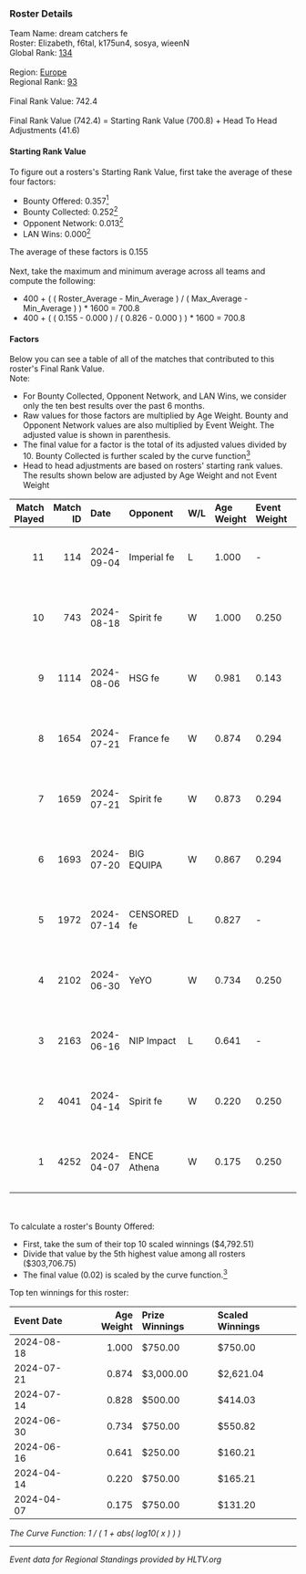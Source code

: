 ### Roster Details<br />
Team Name: dream catchers fe<br />
Roster: Elizabeth, f6tal, k175un4, sosya, wieenN<br />
Global Rank: [134](../standings_global.md)<br />
<br />
Region: [Europe]( ../standings_europe.md)<br />
Regional Rank: [93]( ../standings_europe.md)<br />
<br />
Final Rank Value:  742.4<br />
<br />
Final Rank Value (742.4) = Starting Rank Value (700.8) + Head To Head Adjustments (41.6)<br />

#### Starting Rank Value<br />
To figure out a rosters's Starting Rank Value, first take the average of these four factors:<br />
- Bounty Offered: 0.357[<sup>1</sup>](#table2)
- Bounty Collected: 0.252[<sup>2</sup>](#table1)
- Opponent Network: 0.013[<sup>2</sup>](#table1)
- LAN Wins: 0.000[<sup>2</sup>](#table1)

The average of these factors is 0.155<br />
<br />
Next, take the maximum and minimum average across all teams and compute the following:<br />
- 400 + ( ( Roster_Average - Min_Average ) / ( Max_Average - Min_Average ) ) * 1600 = 700.8
- 400 + ( ( 0.155 - 0.000 ) / ( 0.826 - 0.000 ) ) * 1600 = 700.8


#### Factors<br />
Below you can see a table of all of the matches that contributed to this roster's Final Rank Value.<br />
Note:<br />

- For Bounty Collected, Opponent Network, and LAN Wins, we consider only the ten best results over the past 6 months.
- Raw values for those factors are multiplied by Age Weight. Bounty and Opponent Network values are also multiplied by Event Weight. The adjusted value is shown in parenthesis.
- The final value for a factor is the total of its adjusted values divided by 10. Bounty Collected is further scaled by the curve function[<sup>3</sup>](#curveFunction)
- Head to head adjustments are based on rosters' starting rank values. The results shown below are adjusted by Age Weight and not Event Weight
<span id="table1"></span><br />


| Match Played | Match ID | Date       | Opponent    | W/L | Age Weight | Event Weight | Bounty Collected | Opponent Network | LAN Wins  | H2H Adj. | Roster                                   |
| -: | -: | :- | :- | :- | :- | :- | :- | :- | :- | -: | :- |
|           11 |      114 | 2024-09-04 | Imperial fe | L   | 1.000      | -            | -                | -                | -         |    -7.71 | Elizabeth, f6tal, k175un4, sosya, wieenN |
|           10 |      743 | 2024-08-18 | Spirit fe   | W   | 1.000      | 0.250        | 0.005 (0.001)    | 0.107 (0.027)    | 0 (0.000) |    10.03 | Elizabeth, k175un4, Margo, sosya, wieenN |
|            9 |     1114 | 2024-08-06 | HSG fe      | W   | 0.981      | 0.143        | 0.023 (0.003)    | 0.079 (0.011)    | 0 (0.000) |    16.55 | Elizabeth, f6tal, k175un4, sosya, wieenN |
|            8 |     1654 | 2024-07-21 | France fe   | W   | 0.874      | 0.294        | 0.006 (0.001)    | 0.097 (0.025)    | 0 (0.000) |    11.65 | Elizabeth, f6tal, k175un4, sosya, wieenN |
|            7 |     1659 | 2024-07-21 | Spirit fe   | W   | 0.873      | 0.294        | 0.005 (0.001)    | 0.107 (0.028)    | 0 (0.000) |    10.51 | Elizabeth, f6tal, k175un4, sosya, wieenN |
|            6 |     1693 | 2024-07-20 | BIG EQUIPA  | W   | 0.867      | 0.294        | 0.013 (0.003)    | 0.106 (0.027)    | 0 (0.000) |    14.14 | Elizabeth, f6tal, k175un4, sosya, wieenN |
|            5 |     1972 | 2024-07-14 | CENSORED fe | L   | 0.827      | -            | -                | -                | -         |   -13.62 | Elizabeth, f6tal, k175un4, t4tty, wieenN |
|            4 |     2102 | 2024-06-30 | YeYO        | W   | 0.734      | 0.250        | 0.001 (0.000)    | 0.000 (0.000)    | 0 (0.000) |     6.07 | Elizabeth, f6tal, k175un4, sosya, wieenN |
|            3 |     2163 | 2024-06-16 | NIP Impact  | L   | 0.641      | -            | -                | -                | -         |   -10.91 | k175un4, sosya, Stormy, unknxwn, wieenN  |
|            2 |     4041 | 2024-04-14 | Spirit fe   | W   | 0.220      | 0.250        | 0.005 (0.000)    | 0.107 (0.006)    | 0 (0.000) |     2.81 | k175un4, sosya, Stormy, trigusha, wieenN |
|            1 |     4252 | 2024-04-07 | ENCE Athena | W   | 0.175      | 0.250        | 0.001 (0.000)    | 0.048 (0.002)    | 0 (0.000) |     2.06 | k175un4, sosya, Stormy, trigusha, wieenN |

<br />
<span id="table2"></span><br />
To calculate a roster's Bounty Offered:<br />

- First, take the sum of their top 10 scaled winnings ($4,792.51)
- Divide that value by the 5th highest value among all rosters ($303,706.75)
- The final value (0.02) is scaled by the curve function.[<sup>3</sup>](#curveFunction)

Top ten winnings for this roster:<br />

| Event Date | Age Weight | Prize Winnings | Scaled Winnings |
| :- | -: | :- | :- |
| 2024-08-18 |      1.000 | $750.00        | $750.00         |
| 2024-07-21 |      0.874 | $3,000.00      | $2,621.04       |
| 2024-07-14 |      0.828 | $500.00        | $414.03         |
| 2024-06-30 |      0.734 | $750.00        | $550.82         |
| 2024-06-16 |      0.641 | $250.00        | $160.21         |
| 2024-04-14 |      0.220 | $750.00        | $165.21         |
| 2024-04-07 |      0.175 | $750.00        | $131.20         |


<span id="curveFunction"></span>_The Curve Function: 1 / ( 1 + abs( log10( x ) ) )_<br />

---
_Event data for Regional Standings provided by HLTV.org_<br />
